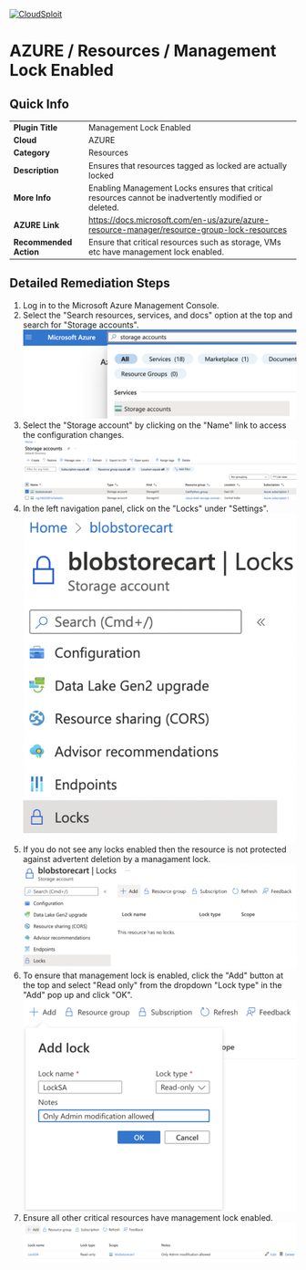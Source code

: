 [![CloudSploit](https://cloudsploit.com/img/logo-new-big-text-100.png "CloudSploit")](https://cloudsploit.com)

# AZURE / Resources / Management Lock Enabled

## Quick Info

| | |
|-|-|
| **Plugin Title** | Management Lock Enabled |
| **Cloud** | AZURE |
| **Category** | Resources |
| **Description** | Ensures that resources tagged as locked are actually locked |
| **More Info** | Enabling Management Locks ensures that critical resources cannot be inadvertently modified or deleted. |
| **AZURE Link** | https://docs.microsoft.com/en-us/azure/azure-resource-manager/resource-group-lock-resources |
| **Recommended Action** | Ensure that critical resources such as storage, VMs etc have management lock enabled. |

## Detailed Remediation Steps
1. Log in to the Microsoft Azure Management Console.
2. Select the "Search resources, services, and docs" option at the top and search for "Storage accounts". </br> <img src="/resources/azure/resources/management-lock-enabled/step2.png"/>
3. Select the "Storage account" by clicking on the "Name" link to access the configuration changes. </br> <img src="/resources/azure/resources/management-lock-enabled/step3.png"/>
4. In the left navigation panel, click on the "Locks" under "Settings".</br> <img src="/resources/azure/resources/management-lock-enabled/step4.png"/>
5. If you do not see any locks enabled then the resource is not protected against advertent deletion by a managament lock.</br> <img src="/resources/azure/resources/management-lock-enabled/step5.png"/>
6. To ensure that management lock is enabled, click the "Add" button at the top and select "Read only" from the dropdown "Lock type" in the "Add" pop up and click "OK". </br> <img src="/resources/azure/resources/management-lock-enabled/step6.png"/>
7. Ensure all other critical resources have management lock enabled.</br> <img src="/resources/azure/resources/management-lock-enabled/step7.png"/>

